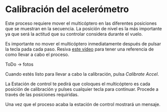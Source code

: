 # Calibración del acelerómetro

Este proceso requiere mover el multicóptero en las diferentes posiciones que se muestran en la secuencia. La posición de nivel es la más importante ya que será la actitud que su controlar considera durante el vuelo. 

Es importante no mover el multicóptero inmediatamente después de pulsar la tecla pada cada paso. Resiva [este vídeo](http://vimeo.com/56224615) para tener una referencia de como llevar a cabo el proceso.

ToDo -> fotos

Cuando estés listo para llevar a cabo la calibración, pulsa *Calibrate Accel*.

La Estación de control te pedirá que coloques el multicóptero es cada posición de calibración y pulses cualquier tecla para continuar. Procede a través de las posiciones requiridas.

Una vez que el proceso acaba la estación de control mostrará un mensaje.
